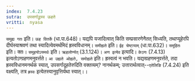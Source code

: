```yaml
---
index:  7.4.23
sutra:  उपसर्गाद्ध्रस्व ऊहते
vritti:  nyasa
---
```


`समुह्य गतः` इति। `ऊह वितर्के` (धा.पा.648)। यद्यपि यजादित्वात् किति सम्प्रसारणेनैतत् सिध्यति, तथाप्यूहेरपि दीर्घस्याश्रवणं तथा स्यादित्येवमर्थमिदं ह्रस्वविधानम्।
`समीह्यते` इति। `ईह चेष्टायाम्` (धा.पा.632)। `समूहितः` इति। क्तः। `समूहयोऽयमर्थः` इति। `ऋहलोर्ण्यत्` (3.1.124)। `अण इत्येव` इत्यादि। `केऽणः` (7.4.13) इत्यतोऽण्ग्रहणमनुवर्त्तते। `आ उह्यते ओह्यते, समोह्यते` इति। ह्रस्वत्वं न भवति। यद्यव्ग्रहणमनुवर्त्तते, तदा ह्रस्वविधानमनर्थकं स्यात्, उपसर्गादूहतेरुदिति वक्तव्यम्? नानर्थकम्; उत्तारार्थत्वात्--`एतेलिङि` (7.4.24) इति वक्ष्यति, तत्र `ह्रस्वः` इत्येतस्यानुवृत्तिर्यथा स्यात्।।

